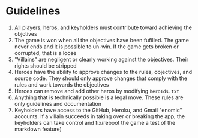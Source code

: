 # Guidelines


1. All players, heros, and keyholders must contribute toward achieving the objctives
2. The game is won when all the objectives have been fufilled. The game never ends and it is possible to un-win. If the game gets broken or corrupted, that is a loose
3. "Villains" are negligent or clearly working against the objectives. Their rights should be stripped
4. Heroes have the ability to approve changes to the rules, objectives, and source code. They should only approve changes that comply with the rules and work towards the objectives
5. Heroes can remove and add other heros by modifying `heroIds.txt`
6. Anything that is technically possible is a legal move. These rules are only guidelines and documentation
8. Keyholders have access to the GitHub, Heroku, and Gmail "enomic" accounts. If a villain succeeds in taking over or breaking the app, the keyholders can take control and fix/reboot the game
a test of the markdown feature)